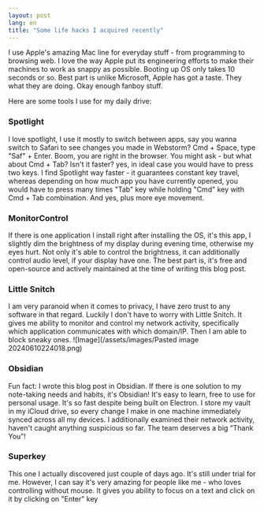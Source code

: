 ```yaml
---
layout: post
lang: en
title: "Some life hacks I acquired recently"
---
```


I use Apple's amazing Mac line for everyday stuff - from programming to browsing web. I love the way Apple put its
engineering efforts to make their machines to work as snappy as possible. Booting up OS only takes 10 seconds or so.
Best part is unlike Microsoft, Apple has got a taste. They what they are doing. Okay enough fanboy stuff.

Here are some tools I use for my daily drive:

### Spotlight

I love spotlight, I use it mostly to switch between apps, say you wanna switch to Safari to see changes you made in
Webstorm?
Cmd + Space, type "Saf" + Enter. Boom, you are right in the browser. You might ask - but what about Cmd + Tab? Isn't it
faster? yes, in ideal case you would have to press two keys. I find Spotlight way faster -
it guarantees constant key travel, whereas depending on how much app you have currently opened, you would have to press
many times "Tab" key while holding "Cmd" key with Cmd + Tab combination. And yes, plus more eye movement.

### MonitorControl

If there is one application I install right after installing the OS, it's this app, I slightly dim the brightness of my
display during evening time, otherwise my eyes hurt. Not only it's able to control the brightness, it can additionally
control audio level, if your display have one. The best part is, it's free and open-source and actively maintained at
the
time of writing this blog post.

### Little Snitch

I am very paranoid when it comes to privacy, I have zero trust to any software in that regard. Luckily I don't have to
worry with Little Snitch. It gives me ability to monitor and control my network activity, specifically which application
communicates with which domain/IP. Then I am able to block sneaky ones.
![Image](/assets/images/Pasted image 20240610224018.png)

### Obsidian

Fun fact: I wrote this blog post in Obsidian. If there is one solution to my note-taking needs and habits, it's
Obsidian! It's easy to learn, free to use for personal usage. It's so fast despite being built on Electron. I store my
vault in my iCloud drive, so every change I make in one machine immediately synced across all my devices. I additionally 
examined their network activity, haven't caught anything suspicious so far. The team deserves a big “Thank You”!

### Superkey

This one I actually discovered just couple of days ago. It's still under trial for me. However, I can say it's very amazing
for people like me - who loves controlling without mouse. It gives you ability to focus on a text and click on it by
clicking on "Enter" key


